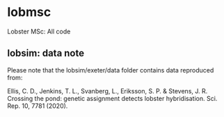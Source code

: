 # lobmsc
 Lobster MSc: All code

## lobsim: data note
Please note that the lobsim/exeter/data folder contains data reproduced from:

Ellis, C. D., Jenkins, T. L., Svanberg, L., Eriksson, S. P. & Stevens, J. R. Crossing the pond: genetic assignment detects lobster hybridisation. Sci. Rep. 10, 7781 (2020).
  
